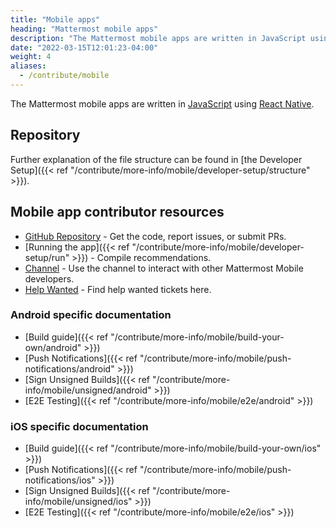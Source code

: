 ```yaml
---
title: "Mobile apps"
heading: "Mattermost mobile apps"
description: "The Mattermost mobile apps are written in JavaScript using React Native. Learn more about our mobile app repo, community channel and more."
date: "2022-03-15T12:01:23-04:00"
weight: 4
aliases:
  - /contribute/mobile
---
```


The Mattermost mobile apps are written in [JavaScript](https://developer.mozilla.org/en-US/docs/Web/JavaScript) using [React Native](https://facebook.github.io/react-native/).

## Repository

Further explanation of the file structure can be found in [the Developer Setup]({{< ref "/contribute/more-info/mobile/developer-setup/structure" >}}).


## Mobile app contributor resources
 - [GitHub Repository](https://github.com/mattermost/mattermost-mobile) - Get the code, report issues, or submit PRs.
 - [Running the app]({{< ref "/contribute/more-info/mobile/developer-setup/run" >}}) - Compile recommendations.
 - [Channel](https://community.mattermost.com/core/channels/native-mobile-apps)  - Use the channel to interact with other Mattermost Mobile developers.
 - [Help Wanted](https://mattermost.com/pl/help-wanted-mattermost-mobile) - Find help wanted tickets here.

### Android specific documentation
 - [Build guide]({{< ref "/contribute/more-info/mobile/build-your-own/android" >}})
 - [Push Notifications]({{< ref "/contribute/more-info/mobile/push-notifications/android" >}})
 - [Sign Unsigned Builds]({{< ref "/contribute/more-info/mobile/unsigned/android" >}})
 - [E2E Testing]({{< ref "/contribute/more-info/mobile/e2e/android" >}})
 
### iOS specific documentation
 - [Build guide]({{< ref "/contribute/more-info/mobile/build-your-own/ios" >}})
 - [Push Notifications]({{< ref "/contribute/more-info/mobile/push-notifications/ios" >}})
 - [Sign Unsigned Builds]({{< ref "/contribute/more-info/mobile/unsigned/ios" >}})
 - [E2E Testing]({{< ref "/contribute/more-info/mobile/e2e/ios" >}})
